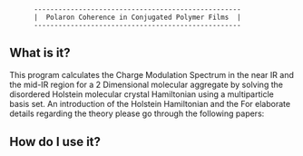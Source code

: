     
          ---------------------------------------------------
          |  Polaron Coherence in Conjugated Polymer Films  |
          ---------------------------------------------------

What is it?
-----------

This program calculates the Charge Modulation Spectrum in the near IR and the mid-IR region for a 2 Dimensional molecular aggregate by solving the disordered Holstein molecular crystal Hamiltonian using a multiparticle basis set. An introduction of the Holstein Hamiltonian and the For elaborate details regarding the theory please go through the following papers:  




How do I use it?
----------------


    

    
    

